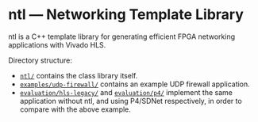 ntl &mdash; Networking Template Library
===

ntl is a C++ template library for generating efficient FPGA networking
applications with Vivado HLS.

Directory structure:

  * [`ntl/`](ntl/) contains the class library itself.
  * [`examples/udp-firewall/`](examples/udp-firewall/) contains an example UDP firewall application.
  * [`evaluation/hls-legacy/`](evaluation/hls-legacy/) and
    [`evaluation/p4/`](evaluation/p4) implement the same application
    without ntl, and using P4/SDNet respectively, in order to compare with the
    above example.
